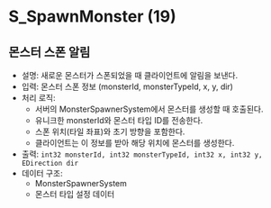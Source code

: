 # S_SpawnMonster (19)

## 몬스터 스폰 알림

- 설명: 새로운 몬스터가 스폰되었을 때 클라이언트에 알림을 보낸다.
- 입력: 몬스터 스폰 정보 (monsterId, monsterTypeId, x, y, dir)
- 처리 로직:
  - 서버의 MonsterSpawnerSystem에서 몬스터를 생성할 때 호출된다.
  - 유니크한 monsterId와 몬스터 타입 ID를 전송한다.
  - 스폰 위치(타일 좌표)와 초기 방향을 포함한다.
  - 클라이언트는 이 정보를 받아 해당 위치에 몬스터를 생성한다.
- 출력: `int32 monsterId, int32 monsterTypeId, int32 x, int32 y, EDirection dir`
- 데이터 구조: 
  - MonsterSpawnerSystem
  - 몬스터 타입 설정 데이터